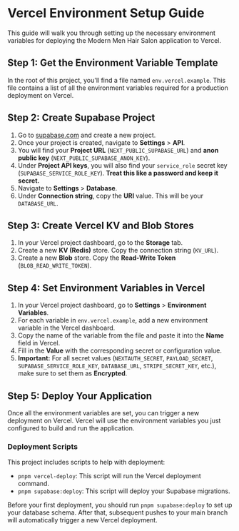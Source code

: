# Vercel Environment Setup Guide

This guide will walk you through setting up the necessary environment variables for deploying the Modern Men Hair Salon application to Vercel.

## Step 1: Get the Environment Variable Template

In the root of this project, you'll find a file named `env.vercel.example`. This file contains a list of all the environment variables required for a production deployment on Vercel.

## Step 2: Create Supabase Project

1.  Go to [supabase.com](https://supabase.com) and create a new project.
2.  Once your project is created, navigate to **Settings** > **API**.
3.  You will find your **Project URL** (`NEXT_PUBLIC_SUPABASE_URL`) and **anon public key** (`NEXT_PUBLIC_SUPABASE_ANON_KEY`).
4.  Under **Project API keys**, you will also find your `service_role` secret key (`SUPABASE_SERVICE_ROLE_KEY`). **Treat this like a password and keep it secret.**
5.  Navigate to **Settings** > **Database**.
6.  Under **Connection string**, copy the **URI** value. This will be your `DATABASE_URL`.

## Step 3: Create Vercel KV and Blob Stores

1.  In your Vercel project dashboard, go to the **Storage** tab.
2.  Create a new **KV (Redis)** store. Copy the connection string (`KV_URL`).
3.  Create a new **Blob** store. Copy the **Read-Write Token** (`BLOB_READ_WRITE_TOKEN`).

## Step 4: Set Environment Variables in Vercel

1.  In your Vercel project dashboard, go to **Settings** > **Environment Variables**.
2.  For each variable in `env.vercel.example`, add a new environment variable in the Vercel dashboard.
3.  Copy the name of the variable from the file and paste it into the **Name** field in Vercel.
4.  Fill in the **Value** with the corresponding secret or configuration value.
5.  **Important:** For all secret values (`NEXTAUTH_SECRET`, `PAYLOAD_SECRET`, `SUPABASE_SERVICE_ROLE_KEY`, `DATABASE_URL`, `STRIPE_SECRET_KEY`, etc.), make sure to set them as **Encrypted**.

## Step 5: Deploy Your Application

Once all the environment variables are set, you can trigger a new deployment on Vercel. Vercel will use the environment variables you just configured to build and run the application.

### Deployment Scripts

This project includes scripts to help with deployment:

*   `pnpm vercel-deploy`: This script will run the Vercel deployment command.
*   `pnpm supabase:deploy`: This script will deploy your Supabase migrations.

Before your first deployment, you should run `pnpm supabase:deploy` to set up your database schema. After that, subsequent pushes to your main branch will automatically trigger a new Vercel deployment.
